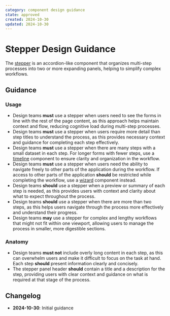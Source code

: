 ```yaml
---
category: component design guidance
state: approved
created: 2024-10-30
updated: 2024-10-30
---
```


# Stepper Design Guidance

The [stepper](https://clarity.design/documentation/stepper) is an accordion-like component that organizes multi-step processes into two or more expanding panels, helping to simplify complex workflows.

## Guidance

### Usage

- Design teams **must** use a stepper when users need to see the forms in line with the rest of the page content, as this approach helps maintain context and flow, reducing cognitive load during multi-step processes.
- Design teams **must** use a stepper when users require more detail than step titles to understand the process, as this provides necessary context and guidance for completing each step effectively.
- Design teams **must** use a stepper when there are many steps with a small dataset in each step. For longer forms with fewer steps, use a [timeline](https://clarity.design/documentation/timeline) component to ensure clarity and organization in the workflow.
- Design teams **must** use a stepper when users need the ability to navigate freely to other parts of the application during the workflow. If access to other parts of the application **should** be restricted while completing the workflow, use a [wizard](https://clarity.design/documentation/wizard) component instead.
- Design teams **should** use a stepper when a preview or summary of each step is needed, as this provides users with context and clarity about what to expect throughout the process.
- Design teams **should** use a stepper when there are more than two steps, as this helps users navigate through the process more effectively and understand their progress.
- Design teams **may** use a stepper for complex and lengthy workflows that might not fit within one viewport, allowing users to manage the process in smaller, more digestible sections.

### Anatomy

- Design teams **must not** include overly long content in each step, as this can overwhelm users and make it difficult to focus on the task at hand. Each step **should** present information clearly and concisely.
- The stepper panel header **should** contain a title and a description for the step, providing users with clear context and guidance on what is required at that stage of the process.

## Changelog

- **2024-10-30**: Initial guidance
